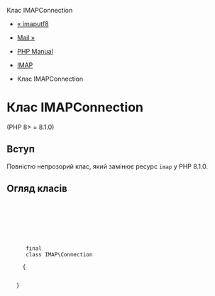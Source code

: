Клас IMAPConnection

-   [« imaputf8](function.imap-utf8.html)
    
-   [Mail »](book.mail.md)
    
-   [PHP Manual](index.md)
    
-   [IMAP](book.imap.md)
    
-   Клас IMAPConnection
    

# Клас IMAPConnection

(PHP 8> = 8.1.0)

## Вступ

Повністю непрозорий клас, який замінює ресурс `imap` у PHP 8.1.0.

## Огляд класів

```synopsis

     
    

    
    
     
      final
      class IMAP\Connection
     
     {
    

   }
```